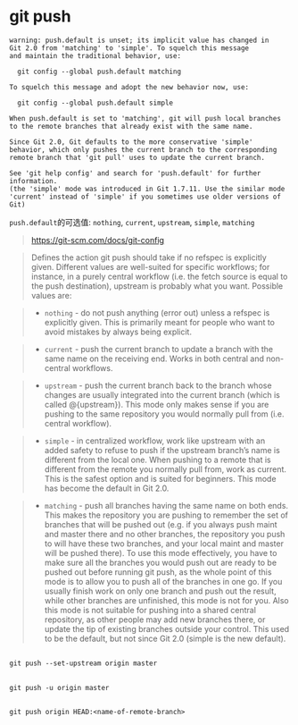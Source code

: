 # git push

```shell
warning: push.default is unset; its implicit value has changed in
Git 2.0 from 'matching' to 'simple'. To squelch this message
and maintain the traditional behavior, use:

  git config --global push.default matching

To squelch this message and adopt the new behavior now, use:

  git config --global push.default simple

When push.default is set to 'matching', git will push local branches
to the remote branches that already exist with the same name.

Since Git 2.0, Git defaults to the more conservative 'simple'
behavior, which only pushes the current branch to the corresponding
remote branch that 'git pull' uses to update the current branch.

See 'git help config' and search for 'push.default' for further information.
(the 'simple' mode was introduced in Git 1.7.11. Use the similar mode
'current' instead of 'simple' if you sometimes use older versions of Git)
```

`push.default`的可选值: `nothing`, `current`, `upstream`, `simple`, `matching`

> https://git-scm.com/docs/git-config

> Defines the action git push should take if no refspec is explicitly given. Different values are well-suited for specific workflows; for instance, in a purely central workflow (i.e. the fetch source is equal to the push destination), upstream is probably what you want. Possible values are:

> - `nothing` - do not push anything (error out) unless a refspec is explicitly given. This is primarily meant for people who want to avoid mistakes by always being explicit.

> - `current` - push the current branch to update a branch with the same name on the receiving end. Works in both central and non-central workflows.

> - `upstream` - push the current branch back to the branch whose changes are usually integrated into the current branch (which is called @{upstream}). This mode only makes sense if you are pushing to the same repository you would normally pull from (i.e. central workflow).

> - `simple` - in centralized workflow, work like upstream with an added safety to refuse to push if the upstream branch’s name is different from the local one. When pushing to a remote that is different from the remote you normally pull from, work as current. This is the safest option and is suited for beginners. This mode has become the default in Git 2.0.

> - `matching` - push all branches having the same name on both ends. This makes the repository you are pushing to remember the set of branches that will be pushed out (e.g. if you always push maint and master there and no other branches, the repository you push to will have these two branches, and your local maint and master will be pushed there). To use this mode effectively, you have to make sure all the branches you would push out are ready to be pushed out before running git push, as the whole point of this mode is to allow you to push all of the branches in one go. If you usually finish work on only one branch and push out the result, while other branches are unfinished, this mode is not for you. Also this mode is not suitable for pushing into a shared central repository, as other people may add new branches there, or update the tip of existing branches outside your control. This used to be the default, but not since Git 2.0 (simple is the new default).


##
```shell
git push --set-upstream origin master
```
##
```shell
git push -u origin master
```

##
```shell
git push origin HEAD:<name-of-remote-branch>
```
